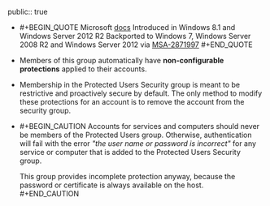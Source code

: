 public:: true

- #+BEGIN_QUOTE
  Microsoft [docs](https://learn.microsoft.com/en-us/windows-server/security/credentials-protection-and-management/protected-users-security-group)
  Introduced in Windows 8.1 and Windows Server 2012 R2
  Backported to Windows 7, Windows Server 2008 R2 and Windows Server 2012 via [MSA-2871997](https://learn.microsoft.com/en-us/security-updates/SecurityAdvisories/2016/2871997)
  #+END_QUOTE
- Members of this group automatically have **non-configurable protections** applied to their accounts.
- Membership in the Protected Users Security group is meant to be restrictive and proactively secure by default. The only method to modify these protections for an account is to remove the account from the security group.
- #+BEGIN_CAUTION
  Accounts for services and computers should never be members of the Protected Users group. Otherwise, authentication will fail with the error *"the user name or password is incorrect"* for any service or computer that is added to the Protected Users Security group.
  
  This group provides incomplete protection anyway, because the password or certificate is always available on the host.
  #+END_CAUTION